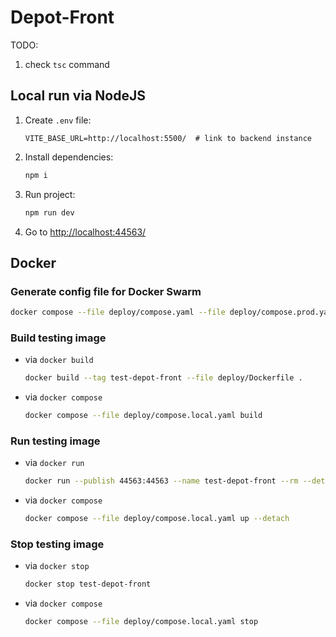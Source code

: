 # Depot-Front

TODO:
1. check `tsc` command

## Local run via NodeJS
1. Create `.env` file:
    ```
    VITE_BASE_URL=http://localhost:5500/  # link to backend instance
    ```
1. Install dependencies:
    ```bash
    npm i
    ```
1. Run project:
    ```bash
    npm run dev
    ```
1. Go to [http://localhost:44563/](http://localhost:44563/)

## Docker
### Generate config file for Docker Swarm
```bash
docker compose --file deploy/compose.yaml --file deploy/compose.prod.yaml config
```

### Build testing image
- via `docker build`
    ```bash
    docker build --tag test-depot-front --file deploy/Dockerfile .
    ```
- via `docker compose`
    ```bash
    docker compose --file deploy/compose.local.yaml build
    ```

### Run testing image
- via `docker run`
    ```bash
    docker run --publish 44563:44563 --name test-depot-front --rm --detach test-depot-front
    ```
- via `docker compose`
    ```bash
    docker compose --file deploy/compose.local.yaml up --detach
    ```

### Stop testing image
- via `docker stop`
    ```bash
    docker stop test-depot-front
    ```
- via `docker compose`
    ```bash
    docker compose --file deploy/compose.local.yaml stop
    ```
